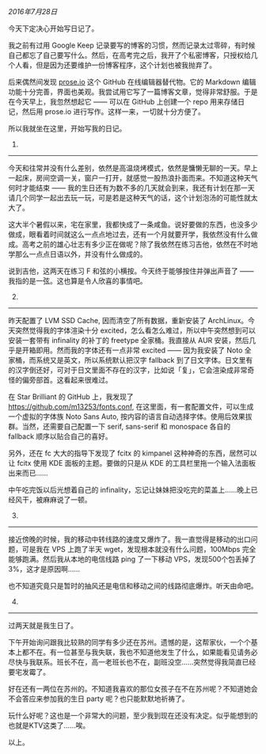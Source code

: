*2016年7月28日*

今天下定决心开始写日记了。

我之前有过用 Google Keep 记录要写的博客的习惯，然而记录太过零碎，有时候自己都忘了自己要写什么。然后，在高考完之后，我开了个私密博客，只授权给几个人看，但是因为还要维护一份博客程序，这个计划也被我抛弃了。

后来偶然间发现 [prose.io](https://prose.io) 这个 GitHub 在线编辑器替代物。它的 Markdown 编辑功能十分完善，界面也美观。我尝试用它写了一篇博客文章，觉得非常舒服。于是在今天早上，我忽然想起它 —— 可以在 GitHub 上创建一个 repo 用来存储日记，然后用 prose.io 进行写作。这样一来，一切就十分方便了。

所以我就坐在这里，开始写我的日记。

1.

---

今天和往常并没有什么差别，依然是高温烧烤模式，依然是慵懒无聊的一天。早上一起床，房间空调一关，窗户一打开，就感觉一股热浪扑面而来。不知道这种天气何时才能结束 —— 我的生日还有为数不多的几天就会到来，我还有计划在那一天请几个同学一起出去玩一玩，可是若是这种天气的话，这个计划泡汤的可能性就太大了。

这大半个暑假以来，宅在家里，我都快成了一条咸鱼。说好要做的东西，也没多少做成，眼看着时间就这么一点点地过去，还有一个月就要开学，我依然没有什么做成。高考之前的雄心壮志有多少正在做呢？除了我依然在练习吉他，依然在不时地学那么一点点日语以外，并没有什么做成的。

说到吉他，这两天在练习 F 和弦的小横按。今天终于能够按住并弹出声音了 —— 我指的是一弦。这也算是令人欣喜的事情吧。

2.

---

昨天配置了 LVM SSD Cache, 因而清空了所有数据，重新安装了 ArchLinux。今天突然觉得我的字体渲染十分 excited，怎么看怎么难过，所以中午突然想到可以安装一套带有 infinality 的补丁的 freetype 全家桶。我直接从 AUR 安装，然后几乎是开箱即用。然而我的字体还有一点非常 excited —— 因为我安装了 Noto 全家桶，而系统又是英文，所以系统默认把汉字 fallback 到了日文字体。日文里有的汉字倒还好，可对于日文里面不存在的汉字，比如说「复」，它会渲染成非常奇怪的偏旁部首。这看起来很难过。

在 Star Brilliant 的 GitHub 上，我发现了 <https://github.com/m13253/fonts.conf>, 在这里面，有一套配置文件，可以生成一个虚拟的字体族 Noto Sans Auto, 按内容的语言自动选择字体。使用后效果拔群。当然，还需要自己配置一下 serif, sans-serif 和 monospace 各自的 fallback 顺序以贴合自己的喜好。

另外，还在 fc 大大的指导下发现了 fcitx 的 kimpanel 这种神奇的东西，居然可以让 fcitx 使用 KDE 面板的主题。要做的只是从 KDE 的工具栏里拖一个输入法面板出来而已……

中午吃完饭以后光想着自己的 infinality，忘记让妹妹把没吃完的菜盖上……晚上已经风干，被麻麻说了一顿。

3.

---

接近傍晚的时候，我的移动中转线路的速度又爆炸了。我一直觉得是移动的出口问题，可是我在 VPS 上跑了半天 wget，发现根本就没有什么问题，100Mbps 完全能够跑满。然后我从本地的电信线路 ping 了一下移动 VPS，发现500个包丢掉了 3%，这才是原因啊……

也不知道究竟只是暂时的抽风还是电信和移动之间的线路彻底爆炸。听天由命吧。

4.

---

过两天就是我生日了。

下午开始询问跟我比较熟的同学有多少还在苏州。遗憾的是，这帮家伙，一个个基本上都不在。有一位甚至与我失联，我也不知道他发生了什么，如果能看见请务必尽快与我联系。班长不在，高一老班长也不在，副班没空……突然觉得我简直已经要宅发霉了。

好在还有一两位在苏州的。不知道我喜欢的那位女孩子在不在苏州呢？不知道她会不会答应来参加我的生日 party 呢？也只能默默地祈祷了。

玩什么好呢？这也是一个非常大的问题，至少我到现在还没有决定。似乎能想到的也就是KTV这类了……唉。

以上。